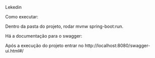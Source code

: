 Lekedin

Como executar:

Dentro da pasta do projeto, rodar
mvnw spring-boot:run. 

Há a documentação para o swagger: 

Após a execução do projeto entrar no http://localhost:8080/swagger-ui.html#/